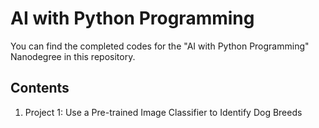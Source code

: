 <h1>AI with Python Programming</h1>

You can find the completed codes for the "AI with Python Programming" Nanodegree in this repository.

<h2>Contents</h2>

1. Project 1: Use a Pre-trained Image Classifier to Identify Dog Breeds
